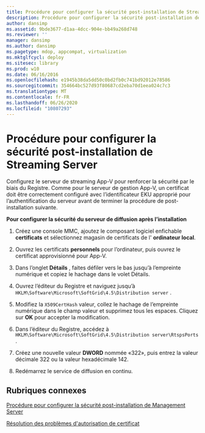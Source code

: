 ```yaml
---
title: Procédure pour configurer la sécurité post-installation de Streaming Server
description: Procédure pour configurer la sécurité post-installation de Streaming Server
author: dansimp
ms.assetid: 9bde3677-d1aa-4dcc-904e-bb49a268d748
ms.reviewer: ''
manager: dansimp
ms.author: dansimp
ms.pagetype: mdop, appcompat, virtualization
ms.mktglfcycl: deploy
ms.sitesec: library
ms.prod: w10
ms.date: 06/16/2016
ms.openlocfilehash: e1945b38da5dd50c0bd2fb0c741bd92012e78586
ms.sourcegitcommit: 354664bc527d93f80687cd2eba70d1eea024c7c3
ms.translationtype: MT
ms.contentlocale: fr-FR
ms.lasthandoff: 06/26/2020
ms.locfileid: "10807293"
---
```

# Procédure pour configurer la sécurité post-installation de Streaming Server


Configurez le serveur de streaming App-V pour renforcer la sécurité par le biais du Registre. Comme pour le serveur de gestion App-V, un certificat doit être correctement configuré avec l’identificateur EKU approprié pour l’authentification du serveur avant de terminer la procédure de post-installation suivante.

**Pour configurer la sécurité du serveur de diffusion après l’installation**

1.  Créez une console MMC, ajoutez le composant logiciel enfichable **certificats** et sélectionnez magasin de certificats de l' **ordinateur local**.

2.  Ouvrez les certificats **personnels** pour l’ordinateur, puis ouvrez le certificat approvisionné pour App-V.

3.  Dans l’onglet **Détails** , faites défiler vers le bas jusqu’à l’empreinte numérique et copiez le hachage dans le volet Détails.

4.  Ouvrez l’éditeur du Registre et naviguez jusqu’à `HKLM\Software\Microsoft\SoftGrid\4.5\Distribution server` .

5.  Modifiez la `X509CertHash` valeur, collez le hachage de l’empreinte numérique dans le champ valeur et supprimez tous les espaces. Cliquez sur **OK** pour accepter la modification.

6.  Dans l’éditeur du Registre, accédez à `HKLM\Software\Microsoft\SoftGrid\4.5\Distribution server\RtspsPorts` .

7.  Créez une nouvelle valeur **DWORD** nommée «322», puis entrez la valeur décimale 322 ou la valeur hexadécimale 142.

8.  Redémarrez le service de diffusion en continu.

## Rubriques connexes


[Procédure pour configurer la sécurité post-installation de Management Server](how-to-configure-management-server-security-post-installation.md)

[Résolution des problèmes d'autorisation de certificat](troubleshooting-certificate-permission-issues.md)

 

 





